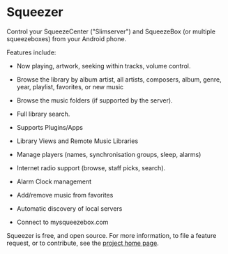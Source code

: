 Squeezer
========

Control your SqueezeCenter ("Slimserver") and SqueezeBox (or multiple squeezeboxes)
from your Android phone.

Features include:

*   Now playing, artwork, seeking within tracks, volume control.

*   Browse the library by album artist, all artists, composers, album, genre, year, playlist, favorites, or new music

*   Browse the music folders (if supported by the server).

*   Full library search.

*   Supports Plugins/Apps

*   Library Views and Remote Music Libraries

*   Manage players (names, synchronisation groups, sleep, alarms)

*   Internet radio support (browse, staff picks, search).

*   Alarm Clock management

*   Add/remove music from favorites

*   Automatic discovery of local servers

*   Connect to mysqueezebox.com

Squeezer is free, and open source.  For more information, to file a feature request,
or to contribute, see the
[project home page](https://nikclayton.github.io/android-squeezer/).